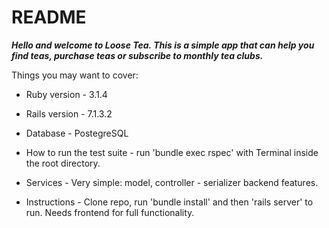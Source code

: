 # README

***Hello and welcome to Loose Tea. This is a simple app that can help you find teas, purchase teas or subscribe to monthly tea clubs.***

Things you may want to cover:

* Ruby version - 3.1.4

* Rails version - 7.1.3.2

* Database - PostegreSQL

* How to run the test suite - run 'bundle exec rspec' with Terminal inside the root directory.

* Services - Very simple: model, controller - serializer backend features. 

* Instructions - Clone repo, run 'bundle install' and then 'rails server' to run. 
Needs frontend for full functionality. 


